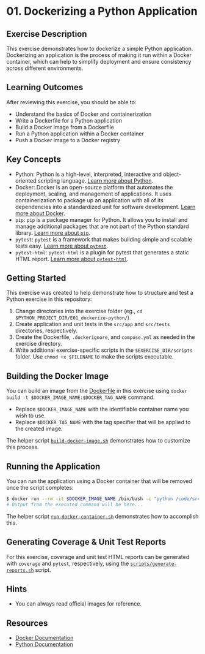 # 01. Dockerizing a Python Application

## Exercise Description

This exercise demonstrates how to dockerize a simple Python application. Dockerizing an application is the process of making it run within a Docker container, which can help to simplify deployment and ensure consistency across different environments.

## Learning Outcomes

After reviewing this exercise, you should be able to:

- Understand the basics of Docker and containerization
- Write a Dockerfile for a Python application
- Build a Docker image from a Dockerfile
- Run a Python application within a Docker container
- Push a Docker image to a Docker registry

## Key Concepts

- Python: Python is a high-level, interpreted, interactive and object-oriented scripting language. [Learn more about Python](https://www.python.org/doc/essays/blurb/).
- Docker: Docker is an open-source platform that automates the deployment, scaling, and management of applications. It uses containerization to package up an application with all of its dependencies into a standardized unit for software development. [Learn more about Docker](https://www.docker.com/resources/what-container/).
- `pip`: `pip` is a package manager for Python. It allows you to install and manage additional packages that are not part of the Python standard library. [Learn more about `pip`](https://pip.pypa.io/en/stable/).
- `pytest`: `pytest` is a framework that makes building simple and scalable tests easy. [Learn more about `pytest`](https://docs.pytest.org/en/latest/).
- `pytest-html`: `pytest-html` is a plugin for pytest that generates a static HTML report. [Learn more about `pytest-html`](https://pytest-html.readthedocs.io/en/latest/).

## Getting Started

This exercise was created to help demonstrate how to structure and test a Python exercise in this repository:

1. Change directories into the exercise folder (eg., `cd $PYTHON_PROJECT_DIR/E01_dockerize-python/`).
2. Create application and unit tests in the `src/app` and `src/tests` directories, respectively.
3. Create the Dockerfile, `.dockerignore`, and `compose.yml` as needed in the exercise directory.
4. Write additional exercise-specific scripts in the `$EXERCISE_DIR/scripts` folder. Use `chmod +x $FILENAME` to make the scripts executable.

## Building the Docker Image

You can build an image from the [Dockerfile](./Dockerfile) in this exercise using `docker build -t $DOCKER_IMAGE_NAME:$DOCKER_TAG_NAME` command.

- Replace `$DOCKER_IMAGE_NAME` with the identifiable container name you wish to use.
- Replace `$DOCKER_TAG_NAME` with the tag specifier that will be applied to the created image.

The helper script [`build-docker-image.sh`](./scripts/build-docker-image.sh) demonstrates how to customize this process.

## Running the Application

You can run the application using a Docker container that will be removed once the script completes:

```bash
$ docker run --rm -it $DOCKER_IMAGE_NAME /bin/bash -c "python /code/src/app/__init__.py"
# Output from the executed command will be here...
```

The helper script [`run-docker-container.sh`](./scripts/run-docker-container.sh) demonstrates how to accomplish this.

## Generating Coverage & Unit Test Reports

For this exercise, coverage and unit test HTML reports can be generated with `coverage` and `pytest`, respectively, using the [`scripts/generate-reports.sh`](./scripts/generate-reports.sh) script.

## Hints

- You can always read official images for reference.

## Resources

- [Docker Documentation](https://docs.docker.com/)
- [Python Documentation](https://docs.python.org/3/)